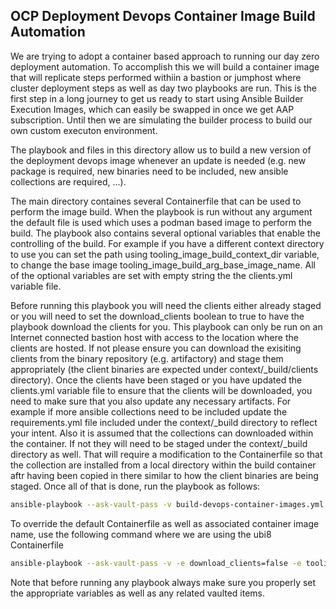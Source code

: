 ## OCP Deployment Devops Container Image Build Automation

We are trying to adopt a container based approach to running our day zero deployment automation. To accomplish this we will build a container image that will replicate steps performed withiin a bastion or jumphost where cluster deployment steps as well as day two playbooks are run. 
This is the first step in a long journey to get us ready to start using Ansible Builder Execution Images, which can easily be swapped in once we get AAP subscription. Until then we are simulating the builder process to build our own custom executon environment. 

The playbook and files in this directory allow us to build a new version of the deployment devops image whenever an update is needed (e.g. new package is required, new binaries need to be included, new ansible collections are required, ...). 

The main directory containes several Containerfile that can be used to perform the image build. When the playbook is run without any argument the default file is used which uses a podman based image to perform the build. The playbook also contains several optional variables that enable the controlling of the build. For example if you have a different context directory to use you can set the path using tooling_image_build_context_dir variable, to change the base image tooling_image_build_arg_base_image_name. All of the optional variables are set with empty string the the clients.yml variable file. 

Before running this playbook you will need the clients either already staged or you will need to set the download_clients boolean to true to have the playbook download the clients for you. 
This playbook can only be run on an Internet connected bastion host with access to the location where the clients are hosted. If not please ensure you can download the exisiting clients from the binary repository (e.g. artifactory) and stage them appropriately (the client binaries are expected under context/_build/clients directory). 
Once the clients have been staged or you have updated the clients.yml variable file to ensure that the clients will be downloaded, you need to make sure that you also update any necessary artifacts. For example if more ansible collections need to be included update the requirements.yml file included under the context/_build directory to reflect your intent. Also it is assumed that the collections can downloaded within the container. If not they will need to be staged under the context/_build directory as well. That will require a modification to the Containerfile so that the collection are installed from a local directory within the build container aftr having been copied in there similar to how the client binaries are being staged. 
Once all of that is done, run the playbook as follows: 

```bash 
ansible-playbook --ask-vault-pass -v build-devops-container-images.yml 
``` 
To override the default Containerfile as well as associated container image name, use the following command where we are using the ubi8 Containerfile  
```bash
ansible-playbook --ask-vault-pass -v -e download_clients=false -e tooling_image_name=ubi8-bastion -e tooling_image_containerfile=context/Containerfile-ubi8 build-devops-container-images.yml 
```

Note that before running any playbook always make sure you properly set the appropriate variables as well as any related vaulted items. 
